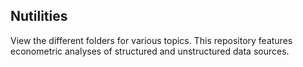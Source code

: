 ## Nutilities

View the different folders for various topics. This repository features econometric analyses of structured and unstructured data sources.
